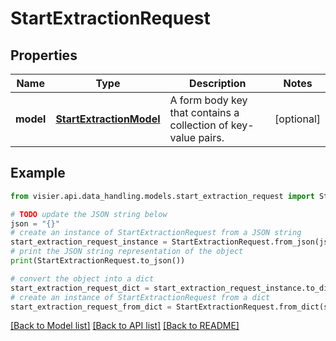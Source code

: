 # StartExtractionRequest


## Properties

Name | Type | Description | Notes
------------ | ------------- | ------------- | -------------
**model** | [**StartExtractionModel**](StartExtractionModel.md) | A form body key that contains a collection of key-value pairs. | [optional] 

## Example

```python
from visier.api.data_handling.models.start_extraction_request import StartExtractionRequest

# TODO update the JSON string below
json = "{}"
# create an instance of StartExtractionRequest from a JSON string
start_extraction_request_instance = StartExtractionRequest.from_json(json)
# print the JSON string representation of the object
print(StartExtractionRequest.to_json())

# convert the object into a dict
start_extraction_request_dict = start_extraction_request_instance.to_dict()
# create an instance of StartExtractionRequest from a dict
start_extraction_request_from_dict = StartExtractionRequest.from_dict(start_extraction_request_dict)
```
[[Back to Model list]](../README.md#documentation-for-models) [[Back to API list]](../README.md#documentation-for-api-endpoints) [[Back to README]](../README.md)


